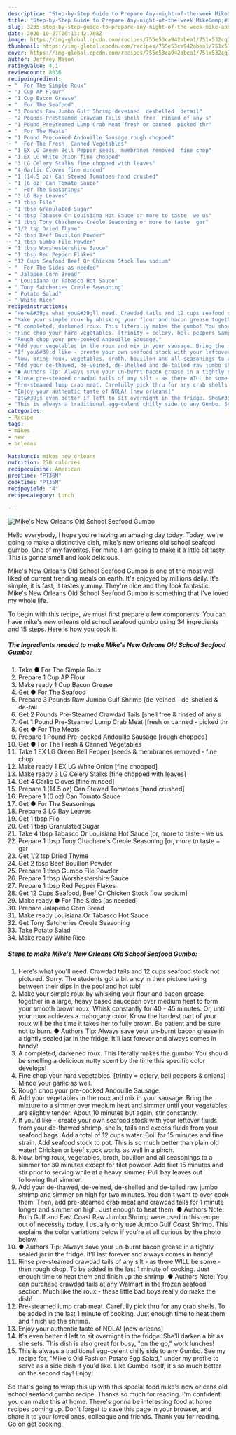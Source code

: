```yaml
---
description: "Step-by-Step Guide to Prepare Any-night-of-the-week Mike&amp;#39;s New Orleans Old School Seafood Gumbo"
title: "Step-by-Step Guide to Prepare Any-night-of-the-week Mike&amp;#39;s New Orleans Old School Seafood Gumbo"
slug: 3235-step-by-step-guide-to-prepare-any-night-of-the-week-mike-and-39-s-new-orleans-old-school-seafood-gumbo
date: 2020-10-27T20:13:42.708Z
image: https://img-global.cpcdn.com/recipes/755e53ca942abea1/751x532cq70/mikes-new-orleans-old-school-seafood-gumbo-recipe-main-photo.jpg
thumbnail: https://img-global.cpcdn.com/recipes/755e53ca942abea1/751x532cq70/mikes-new-orleans-old-school-seafood-gumbo-recipe-main-photo.jpg
cover: https://img-global.cpcdn.com/recipes/755e53ca942abea1/751x532cq70/mikes-new-orleans-old-school-seafood-gumbo-recipe-main-photo.jpg
author: Jeffrey Mason
ratingvalue: 4.1
reviewcount: 8036
recipeingredient:
- "  For The Simple Roux"
- "1 Cup AP Flour"
- "1 Cup Bacon Grease"
- "  For The Seafood"
- "3 Pounds Raw Jumbo Gulf Shrimp deveined  deshelled  detail"
- "2 Pounds PreSteamed Crawdad Tails shell free  rinsed of any s"
- "1 Pound PreSteamed Lump Crab Meat fresh or canned  picked thr"
- "  For The Meats"
- "1 Pound Precooked Andouille Sausage rough chopped"
- "  For The Fresh  Canned Vegetables"
- "1 EX LG Green Bell Pepper seeds  membranes removed  fine chop"
- "1 EX LG White Onion fine chopped"
- "3 LG Celery Stalks fine chopped with leaves"
- "4 Garlic Cloves fine minced"
- "1 (14.5 oz) Can Stewed Tomatoes hand crushed"
- "1 (6 oz) Can Tomato Sauce"
- "  For The Seasonings"
- "3 LG Bay Leaves"
- "1 tbsp Filo"
- "1 tbsp Granulated Sugar"
- "4 tbsp Tabasco Or Louisiana Hot Sauce or more to taste  we us"
- "1 tbsp Tony Chacheres Creole Seasoning or more to taste  gar"
- "1/2 tsp Dried Thyme"
- "2 tbsp Beef Bouillon Powder"
- "1 tbsp Gumbo File Powder"
- "1 tbsp Worshestershire Sauce"
- "1 tbsp Red Pepper Flakes"
- "12 Cups Seafood Beef Or Chicken Stock low sodium"
- "  For The Sides as needed"
- " Jalapeo Corn Bread"
- " Louisiana Or Tabasco Hot Sauce"
- " Tony Satcheries Creole Seasoning"
- " Potato Salad"
- " White Rice"
recipeinstructions:
- "Here&#39;s what you&#39;ll need. Crawdad tails and 12 cups seafood stock not pictured. Sorry. The students got a bit ancy in their picture taking between their dips in the pool and hot tub!"
- "Make your simple roux by whisking your flour and bacon grease together in a large, heavy based saucepan over medium heat to form your smooth brown roux. Whisk constantly for 40 - 45 minutes. Or, until your roux achieves a mahogany color. Know the hardest part of your roux will be the time it takes her to fully brown. Be patient and be sure not to burn. ● Authors Tip: Always save your un-burnt bacon grease in a tightly sealed jar in the fridge. It&#39;ll last forever and always comes in handy!"
- "A completed, darkened roux. This literally makes the gumbo! You should be smelling a delicious nutty scent by the time this specific color develops!"
- "Fine chop your hard vegetables. [trinity = celery, bell peppers &amp; onions] Mince your garlic as well."
- "Rough chop your pre-cooked Andouille Sausage."
- "Add your vegetables in the roux and mix in your sausage. Bring the mixture to a simmer over medium heat and simmer until your vegetables are slightly tender. About 10 minutes but again, stir constantly."
- "If you&#39;d like - create your own seafood stock with your leftover fluids from your de-thawed shrimp, shells, tails and excess fluids from your seafood bags. Add a total of 12 cups water. Boil for 15 minutes and fine strain. Add seafood stock to pot. This is so much better than plain old water! Chicken or beef stock works as well in a pinch."
- "Now, bring roux, vegetables, broth, bouillon and all seasonings to a simmer for 30 minutes except for filet powder. Add filet 15 minutes and stir prior to serving while at a heavy simmer. Pull bay leaves out following that simmer."
- "Add your de-thawed, de-veined, de-shelled and de-tailed raw jumbo shrimp and simmer on high for two minutes. You don&#39;t want to over cook them. Then, add pre-steamed crab meat and crawdad tails for 1 minute longer and simmer on high. Just enough to heat them. ● Authors Note: Both Gulf and East Coast Raw Jumbo Shrimp were used in this recipe out of necessity today. I usually only use Jumbo Gulf Coast Shrimp. This explains the color variations below if you&#39;re at all curious by the photo below."
- "● Authors Tip: Always save your un-burnt bacon grease in a tightly sealed jar in the fridge. It&#39;ll last forever and always comes in handy!"
- "Rinse pre-steamed crawdad tails of any silt - as there WILL be some - then rough chop. To be added in the last 1 minute of cooking. Just enough time to heat them and finish up the shrimp. ● Authors Note: You can purchase crawdad tails at any Walmart in the frozen seafood section. Much like the roux - these little bad boys really do make the dish!"
- "Pre-steamed lump crab meat. Carefully pick thru for any crab shells. To be added in the last 1 minute of cooking. Just enough time to heat them and finish up the shrimp."
- "Enjoy your authentic taste of NOLA! [new orleans]"
- "It&#39;s even better if left to sit overnight in the fridge. She&#39;ll darken a bit as she sets. This dish is also great for busy, &#34;on the go,&#34; work lunches!"
- "This is always a traditional egg-celent chilly side to any Gumbo. See my recipe for, &#34;Mike&#39;s Old Fashion Potato Egg Salad,&#34; under my profile to serve as a side dish if you&#39;d like. Like Gumbo itself, it&#39;s so much better on the second day! Enjoy!"
categories:
- Recipe
tags:
- mikes
- new
- orleans

katakunci: mikes new orleans 
nutrition: 270 calories
recipecuisine: American
preptime: "PT36M"
cooktime: "PT35M"
recipeyield: "4"
recipecategory: Lunch

---
```



![Mike&#39;s New Orleans Old School Seafood Gumbo](https://img-global.cpcdn.com/recipes/755e53ca942abea1/751x532cq70/mikes-new-orleans-old-school-seafood-gumbo-recipe-main-photo.jpg)

Hello everybody, I hope you're having an amazing day today. Today, we're going to make a distinctive dish, mike&#39;s new orleans old school seafood gumbo. One of my favorites. For mine, I am going to make it a little bit tasty. This is gonna smell and look delicious.

Mike&#39;s New Orleans Old School Seafood Gumbo is one of the most well liked of current trending meals on earth. It's enjoyed by millions daily. It's simple, it is fast, it tastes yummy. They're nice and they look fantastic. Mike&#39;s New Orleans Old School Seafood Gumbo is something that I've loved my whole life.




To begin with this recipe, we must first prepare a few components. You can have mike&#39;s new orleans old school seafood gumbo using 34 ingredients and 15 steps. Here is how you cook it.

<!--inarticleads1-->

##### The ingredients needed to make Mike&#39;s New Orleans Old School Seafood Gumbo:

1. Take  ● For The Simple Roux
1. Prepare 1 Cup AP Flour
1. Make ready 1 Cup Bacon Grease
1. Get  ● For The Seafood
1. Prepare 3 Pounds Raw Jumbo Gulf Shrimp [de-veined - de-shelled &amp; de-tail
1. Get 2 Pounds Pre-Steamed Crawdad Tails [shell free &amp; rinsed of any s
1. Get 1 Pound Pre-Steamed Lump Crab Meat [fresh or canned - picked thr
1. Get  ● For The Meats
1. Prepare 1 Pound Pre-cooked Andouille Sausage [rough chopped]
1. Get  ● For The Fresh &amp; Canned Vegetables
1. Take 1 EX LG Green Bell Pepper [seeds &amp; membranes removed - fine chop
1. Make ready 1 EX LG White Onion [fine chopped]
1. Make ready 3 LG Celery Stalks [fine chopped with leaves]
1. Get 4 Garlic Cloves [fine minced]
1. Prepare 1 (14.5 oz) Can Stewed Tomatoes [hand crushed]
1. Prepare 1 (6 oz) Can Tomato Sauce
1. Get  ● For The Seasonings
1. Prepare 3 LG Bay Leaves
1. Get 1 tbsp Filo
1. Get 1 tbsp Granulated Sugar
1. Take 4 tbsp Tabasco Or Louisiana Hot Sauce [or, more to taste - we us
1. Prepare 1 tbsp Tony Chachere&#39;s Creole Seasoning [or, more to taste + gar
1. Get 1/2 tsp Dried Thyme
1. Get 2 tbsp Beef Bouillon Powder
1. Prepare 1 tbsp Gumbo File Powder
1. Prepare 1 tbsp Worshestershire Sauce
1. Prepare 1 tbsp Red Pepper Flakes
1. Get 12 Cups Seafood, Beef Or Chicken Stock [low sodium]
1. Make ready  ● For The Sides [as needed]
1. Prepare  Jalapeño Corn Bread
1. Make ready  Louisiana Or Tabasco Hot Sauce
1. Get  Tony Satcheries Creole Seasoning
1. Take  Potato Salad
1. Make ready  White Rice




<!--inarticleads2-->

##### Steps to make Mike&#39;s New Orleans Old School Seafood Gumbo:

1. Here&#39;s what you&#39;ll need. Crawdad tails and 12 cups seafood stock not pictured. Sorry. The students got a bit ancy in their picture taking between their dips in the pool and hot tub!
1. Make your simple roux by whisking your flour and bacon grease together in a large, heavy based saucepan over medium heat to form your smooth brown roux. Whisk constantly for 40 - 45 minutes. Or, until your roux achieves a mahogany color. Know the hardest part of your roux will be the time it takes her to fully brown. Be patient and be sure not to burn. ● Authors Tip: Always save your un-burnt bacon grease in a tightly sealed jar in the fridge. It&#39;ll last forever and always comes in handy!
1. A completed, darkened roux. This literally makes the gumbo! You should be smelling a delicious nutty scent by the time this specific color develops!
1. Fine chop your hard vegetables. [trinity = celery, bell peppers &amp; onions] Mince your garlic as well.
1. Rough chop your pre-cooked Andouille Sausage.
1. Add your vegetables in the roux and mix in your sausage. Bring the mixture to a simmer over medium heat and simmer until your vegetables are slightly tender. About 10 minutes but again, stir constantly.
1. If you&#39;d like - create your own seafood stock with your leftover fluids from your de-thawed shrimp, shells, tails and excess fluids from your seafood bags. Add a total of 12 cups water. Boil for 15 minutes and fine strain. Add seafood stock to pot. This is so much better than plain old water! Chicken or beef stock works as well in a pinch.
1. Now, bring roux, vegetables, broth, bouillon and all seasonings to a simmer for 30 minutes except for filet powder. Add filet 15 minutes and stir prior to serving while at a heavy simmer. Pull bay leaves out following that simmer.
1. Add your de-thawed, de-veined, de-shelled and de-tailed raw jumbo shrimp and simmer on high for two minutes. You don&#39;t want to over cook them. Then, add pre-steamed crab meat and crawdad tails for 1 minute longer and simmer on high. Just enough to heat them. ● Authors Note: Both Gulf and East Coast Raw Jumbo Shrimp were used in this recipe out of necessity today. I usually only use Jumbo Gulf Coast Shrimp. This explains the color variations below if you&#39;re at all curious by the photo below.
1. ● Authors Tip: Always save your un-burnt bacon grease in a tightly sealed jar in the fridge. It&#39;ll last forever and always comes in handy!
1. Rinse pre-steamed crawdad tails of any silt - as there WILL be some - then rough chop. To be added in the last 1 minute of cooking. Just enough time to heat them and finish up the shrimp. ● Authors Note: You can purchase crawdad tails at any Walmart in the frozen seafood section. Much like the roux - these little bad boys really do make the dish!
1. Pre-steamed lump crab meat. Carefully pick thru for any crab shells. To be added in the last 1 minute of cooking. Just enough time to heat them and finish up the shrimp.
1. Enjoy your authentic taste of NOLA! [new orleans]
1. It&#39;s even better if left to sit overnight in the fridge. She&#39;ll darken a bit as she sets. This dish is also great for busy, &#34;on the go,&#34; work lunches!
1. This is always a traditional egg-celent chilly side to any Gumbo. See my recipe for, &#34;Mike&#39;s Old Fashion Potato Egg Salad,&#34; under my profile to serve as a side dish if you&#39;d like. Like Gumbo itself, it&#39;s so much better on the second day! Enjoy!




So that's going to wrap this up with this special food mike&#39;s new orleans old school seafood gumbo recipe. Thanks so much for reading. I'm confident you can make this at home. There's gonna be interesting food at home recipes coming up. Don't forget to save this page in your browser, and share it to your loved ones, colleague and friends. Thank you for reading. Go on get cooking!
